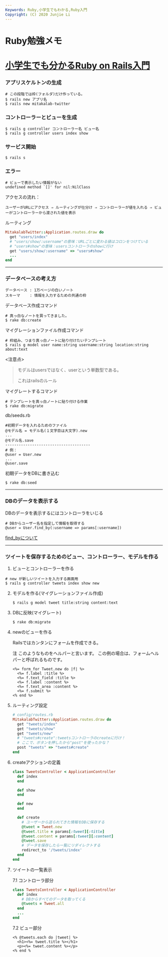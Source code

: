 ```yaml
---
Keywords: Ruby,小学生でもわかる,Ruby入門
Copyright: (C) 2020 Junjie Li
---
```


# Ruby勉強メモ

# [小学生でも分かるRuby on Rails入門](https://openbook4.me/projects/92/)

### アプリスケルトンの生成

```
# この段階では枠(フォルダ)だけ作っている。
$ rails new アプリ名
$ rails new mitakalab-twitter
```

### コントローラーとビューを生成

```
$ rails g controller コントローラー名 ビュー名
$ rails g controller users index show
```

### サービス開始

```
$ rails s
```

### エラー

```
# ビューで表示したい情報がない
undefined method `[]' for nil:NilClass
```

アクセスの流れ：

```
ユーザーがURLにアクセス ⇒ ルーティングが仕分け ⇒ コントローラーが値を入れる ⇒ ビューがコントローラーから渡された値を表示
```

ルーティング

```ruby
MitakalabTwitter::Application.routes.draw do
  get "users/index"
  # "users/show/:username"の意味：URLごとに変わる値はコロンをつけている
  # "users#show"の意味：usersコントローラのshowに行け
  get "users/show/:username" => "users#show"
  ...
end
```

***

### データベースの考え方

```
データベース : 1万ページの白いノート
スキーマ　　 : 情報を入力するための共通の枠
```

データベース作成コマンド

```
# 真っ白なノートを買ってきました。
$ rake db:create
```

マイグレーションファイル作成コマンド

```
# 枠組み、つまり真っ白ノートに貼り付けたいテンプレート
$ rails g model user name:string username:string location:string about:text
```

<注意点>

> モデルはusersではなく、userという単数型である。
>
> これはrailsのルール

マイグレートするコマンド

```
# テンプレートを真っ白ノートに貼り付ける作業
$ rake db:migrate
```

db/seeds.rb

```
#初期データを入れるためのファイル
@モデル名 = モデル名(１文字目は大文字).new
...
@モデル名.save
--------------------------------------
# 例：
@user = User.new
...
@user.save
```

初期データをDBに書き込む

```
$ rake db:seed
```

***

### DBのデータを表示する

DBのデータを表示するにはコントローラをいじる

```
# DBからユーザー名を指定して情報を取得する
@user = User.find_by(:username => params[:username])
```

[find_byについて]([https://qiita.com/mr-myself/items/cfb936dcf63d2c44d2f5](https://qiita.com/mr-myself/items/cfb936dcf63d2c44d2f5))

***

### ツイートを保存するためのビュー、コントローラー、モデルを作る

1. ビューとコントローラーを作る

```
# new が新しいツイートを入力する画面用
$ rails g controller tweets index show new
```

2. モデルを作る(マイグレーションファイル作成)

   ```
   $ rails g model tweet title:string content:text
   ```

3. DBに反映(マイグレート)

   ```
   $ rake db:migrate
   ```

4. newのビューを作る

   Railsではカンタンにフォームを作成できる。

   注 このようなものをヘルパーと言います。 この例の場合は、フォームヘルパーと呼ばれるものです。

   ```erb
   <%= form_for Tweet.new do |f| %>
     <%= f.label :title %>
     <%= f.text_field :title %>
     <%= f.label :content %>
     <%= f.text_area :content %>
     <%= f.submit %>
   <% end %>
   ```

5. ルーティング設定

   ```ruby
   # config/routes.rb
   MitakalabTwitter::Application.routes.draw do
     get "tweets/index"
     get "tweets/show"
     get "tweets/new"
     # "tweets#create":tweetsコントローラのcreateに行け！
     # ここで、ボタンを押したから"post"を使ったかな？
     post "tweets" => "tweets#create"
   end
   ```

6. createアクションの定義

   ```ruby
   class TweetsController < ApplicationController
     def index
     end
   
     def show
     end
   
     def new
     end
   
     def create
       # ユーザーから送られてきた情報をDBに保存する
       @tweet = Tweet.new
       @tweet.title = params[:tweet][:title]
       @tweet.content = params[:tweet][:content]
       @tweet.save
       # データを保存したら一覧にリダイレクトする
       redirect_to '/tweets/index'
     end
   end
   ```

7. ツイートの一覧表示

   7.1 コントローラ部分

   ```ruby
   class TweetsController < ApplicationController
     def index
       # DBからすべてのデータを取ってくる
       @tweets = Tweet.all
     end
     ...
   end
   ```

   7.2 ビュー部分

   ```erb
   <% @tweets.each do |tweet| %>
     <h1><%= tweet.title %></h1>
     <p><%= tweet.content %></p>
   <% end %
   ```
